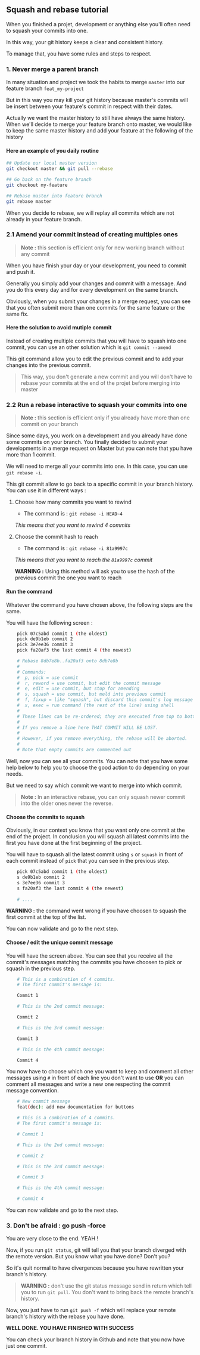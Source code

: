 ## Squash and rebase tutorial

When you finished a projet, development or anything else you'll often need to squash your commits into one.

In this way, your git history keeps a clear and consistent history.

To manage that, you have some rules and steps to respect.

### 1. Never merge a parent branch

In many situation and project we took the habits to merge `master` into our feature branch `feat_my-project`

But in this way you may kill your git history because master's commits will be insert between your feature's commit in respect with their dates. 

Actually we want the master history to still have always the same history. When we'll decide to merge your feature branch onto master, we would like to keep the same master history and add your feature at the following of the history

#### Here an example of you daily routine

```bash
## Update our local master version
git checkout master && git pull --rebase 

## Go back on the feature branch
git checkout my-feature

## Rebase master into feature branch
git rebase master
```

When you decide to rebase, we will replay all commits which are not already in your feature branch.

### 2.1 Amend your commit instead of creating multiples ones

> **Note :** this section is efficient only for new working branch without any commit

When you have finish your day or your development, you need to commit and push it.

Generally you simply add your changes and commit with a message. And you do this every day and for every development on the same branch.

Obviously, when you submit your changes in a merge request, you can see that you often submit more than one commits for the same feature or the same fix.

#### Here the solution to avoid mutiple commit

Instead of creating multiple commits that you will have to squash into one commit, you can use an other solution which is `git commit --amend`

This git command allow you to edit the previous commit and to add your changes into the previous commit.

> This way, you don't generate a new commit and you will don't have to rebase your commits at the end of the projet before merging into master


### 2.2 Run a rebase interactive to squash your commits into one

> **Note :** this section is efficient only if you already have more than one commit on your branch

Since some days, you work on a development and you already have done some commits on your branch. You finally decided to submit your developments in a merge request on Master but you can note that ypu have more than 1 commit.

We will need to merge all your commits into one. In this case, you can use `git rebase -i`.

This git commit allow to go back to a specific commit in your branch history. You can use it in different ways :

1. Choose how many commits you want to rewind
    * The command is : `git rebase -i HEAD~4`

    _This means that you want to rewind 4 commits_
2. Choose the commit hash to reach
    * The command is : `git rebase -i 81a9997c`

    _This means that you want to reach the `81a9997c` commit_

    **WARNING :** Using this method will ask you to use the hash of the previous commit the one you want to reach

#### Run the command

Whatever the command you have chosen above, the following steps are the same.

You will have the following screen :

```bash
    pick 07c5abd commit 1 (the oldest)
    pick de9b1eb commit 2
    pick 3e7ee36 commit 3
    pick fa20af3 the last commit 4 (the newest)

    # Rebase 8db7e8b..fa20af3 onto 8db7e8b
    #
    # Commands:
    #  p, pick = use commit
    #  r, reword = use commit, but edit the commit message
    #  e, edit = use commit, but stop for amending
    #  s, squash = use commit, but meld into previous commit
    #  f, fixup = like "squash", but discard this commit's log message
    #  x, exec = run command (the rest of the line) using shell
    #
    # These lines can be re-ordered; they are executed from top to bottom.
    #
    # If you remove a line here THAT COMMIT WILL BE LOST.
    #
    # However, if you remove everything, the rebase will be aborted.
    #
    # Note that empty commits are commented out
```

Well, now you can see all your commits. You can note that you have some help below to help you to choose the good action to do depending on your needs.

But we need to say which commit we want to merge into which commit.

> **Note :** In an interactive rebase, you can only squash newer commit into the older ones never the reverse.

#### Choose the commits to squash

Obviously, in our context you know that you want only one commit at the end of the project. In conclusion you will squash all latest commits into the first you have done at the first beginning of the project.

You will have to squash all the latest commit using `s` or `squash` in front of each commit instead of `pick` that you can see in the previous step.

```bash
    pick 07c5abd commit 1 (the oldest)
    s de9b1eb commit 2
    s 3e7ee36 commit 3
    s fa20af3 the last commit 4 (the newest)
    
    # ....
```
**WARNING :** the command went wrong if you have choosen to squash the first commit at the top of the list.

You can now validate and go to the next step.

#### Choose / edit the unique commit message

You will have the screen above. You can see that you receive all the commit's messages matching the commits you have choosen to pick or squash in the previous step.

```bash
    # This is a combination of 4 commits.
    # The first commit's message is:

    Commit 1

    # This is the 2nd commit message:

    Commit 2

    # This is the 3rd commit message:

    Commit 3

    # This is the 4th commit message:

    Commit 4
```

You now have to choose which one you want to keep and comment all other messages using `#` in front of each line you don't want to use **OR** you can comment all messages and write a new one respecting the commit message convention.

```bash
    # New commit message
    feat(doc): add new documentation for buttons

    # This is a combination of 4 commits.
    # The first commit's message is:

    # Commit 1

    # This is the 2nd commit message:

    # Commit 2

    # This is the 3rd commit message:

    # Commit 3

    # This is the 4th commit message:

    # Commit 4
```

You can now validate and go to the next step.

### 3. Don't be afraid : go push -force

You are very close to the end. YEAH !

Now, if you run `git status`, git will tell you that your branch diverged with the remote version. But you know what you have done? Don't you? 

So it's quit normal to have divergences because you have rewritten your branch's history.

> **WARNING :** don't use the git status message send in return which tell you to run `git pull`. You don't want to bring back the remote branch's history.

Now, you just have to run `git push -f` which will replace your remote branch's history with the rebase you have done.

**WELL DONE. YOU HAVE FINISHED WITH SUCCESS**

You can check your branch history in Github and note that you now have just one commit.
